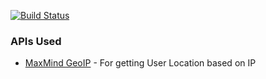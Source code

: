 [![Build Status](https://travis-ci.org/monitorbacklinks/koding.svg?branch=master)](https://travis-ci.org/monitorbacklinks/koding)


### APIs Used

* [MaxMind GeoIP](https://www.maxmind.com/en/geoip-demo) - For getting User Location based on IP

